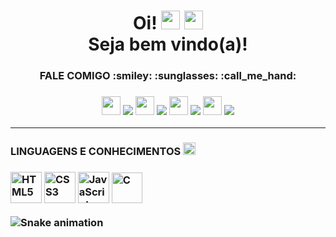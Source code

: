 <div display="flex" align="center" margin="500px">


  <h1 align="center" font-size="300">Oi! <img src="https://user-images.githubusercontent.com/74362841/156029387-4835b13e-f854-4973-8d5e-76e4f6bf25fa.gif" height="30px"> <img src="https://user-images.githubusercontent.com/74362841/156027032-d382d129-a8f4-45ec-948c-a6208d692904.gif"height="30px"> </br>Seja bem vindo(a)!</h1>
</div>

<div display="flex" align="center">
  <h3 font-color="#2f80ed">FALE COMIGO :smiley: :sunglasses: :call_me_hand:<h3>
  <img src="https://user-images.githubusercontent.com/74362841/153601628-d6039d11-13ce-44f4-8785-35d767e982e3.gif" height="30px">
  <a href="https://instagram.com/mylennabra" target="_blank"><img src="https://img.shields.io/badge/-Instagram-%2396346F?style=for-the-badge&logo=instagram&logoColor=white"  target="_blank"></a>
  <img src="https://user-images.githubusercontent.com/74362841/153601628-d6039d11-13ce-44f4-8785-35d767e982e3.gif" height="30px">
  <a href="https://www.linkedin.com/in/mylenna-rodrigues-794553210" target="_blank"><img src="https://img.shields.io/badge/-LinkedIn-%230077B5?style=for-the-badge&logo=linkedin&logoColor=white" target="_blank"></a> 
  <img src="https://user-images.githubusercontent.com/74362841/153601628-d6039d11-13ce-44f4-8785-35d767e982e3.gif" height="30px">
  <a href = "mailto:mylennabra@gmail.com"><img src="https://img.shields.io/badge/-Gmail-%23333?style=for-the-badge&logo=gmail&logoColor=white" target="_blank"></a>
  <img src="https://user-images.githubusercontent.com/74362841/153601628-d6039d11-13ce-44f4-8785-35d767e982e3.gif" height="30px">
  <a href="https://discord.gg/lolarilarilo#8906f" target="_blank"><img src="https://img.shields.io/badge/Discord-7289DA?style=for-the-badge&logo=discord&logoColor=white" target="_blank"></a> 
</div>
      
<hr/>
  <h3 font-color="#2f80ed">LINGUAGENS E CONHECIMENTOS <img src="https://user-images.githubusercontent.com/74362841/153605718-bf001f00-af57-44f3-b9b3-d8a01c67e8a9.gif" height="20px"><h3>
  <img src="https://cdn.pixabay.com/photo/2017/08/05/11/16/logo-2582748_960_720.png" height="50px" title="HTML5">
  <img src="https://cdn.pixabay.com/photo/2017/08/05/11/16/logo-2582747_1280.png" height="50px" title="CSS3">
  <img src="https://www.beabadohtml.com.br/midias/imagens/js.png" height="50px" title="JavaScript">
  <img src="https://user-images.githubusercontent.com/74362841/153612012-11b9973d-d6dc-4acb-b1a9-ae4c3052387a.png" height="49px" title="C">
    
    
 ![Snake animation](https://github.com/mylennabra/mylennabra/blob/output/github-contribution-grid-snake.svg)
